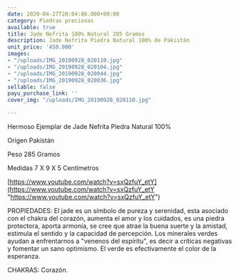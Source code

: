 ```yaml
---
date: 2020-04-27T20:04:06.000+00:00
category: Piedras preciosas
available: true
title: Jade Nefrita 100% Natural 285 Gramos
description: Jade Nefrita Piedra Natural 100% de Pakistán
unit_price: '450.000'
images:
- "/uploads/IMG_20190928_020110.jpg"
- "/uploads/IMG_20190928_020104.jpg"
- "/uploads/IMG_20190928_020044.jpg"
- "/uploads/IMG_20190928_020036.jpg"
sellable: false
payu_purchase_link: ''
cover_img: "/uploads/IMG_20190928_020110.jpg"

---
```

Hermoso Ejemplar de Jade Nefrita Piedra Natural 100%

Origen Pakistán 

Peso 285 Gramos 

Medidas 7 X 9 X 5 Centímetros 

[https://www.youtube.com/watch?v=sxQzfuY_etY](https://www.youtube.com/watch?v=sxQzfuY_etY "https://www.youtube.com/watch?v=sxQzfuY_etY")

PROPIEDADES: El jade es un símbolo de pureza y serenidad, esta asociado con el chakra del corazón, aumenta el amor y los cuidados, es una piedra protectora, aporta armonía, se cree que atrae la buena suerte y la amistad, estimula el sentido y la capacidad de percepción. Los minerales verdes ayudan a enfrentarnos a "venenos del espíritu", es decir a críticas negativas y fomentar un sano optimismo. El verde es efectivamente el color de la esperanza.

CHAKRAS: Corazón.